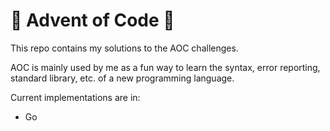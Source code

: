 # 🎅 Advent of Code 🎅

This repo contains my solutions to the AOC challenges.

AOC is mainly used by me as a fun way to learn the syntax, error reporting,
standard library, etc. of a new programming language.

Current implementations are in:
- Go
